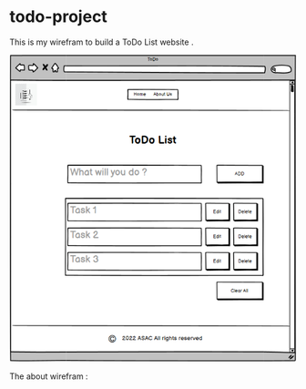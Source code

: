 # todo-project

This is my wirefram to build a ToDo List website .



![todolist](./assets/index-ToDo-List.png)

The about wirefram :


